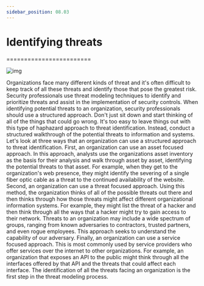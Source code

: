 ```yaml
---
sidebar_position: 08.03
---
```


# Identifying threats
========================

![img](/img/1-8-3-1.png)

Organizations face many different kinds of threat and it's often difficult to keep track of all these threats and identify those that pose the greatest risk. Security professionals use threat modeling techniques to identify and prioritize threats and assist in the implementation of security controls. When identifying potential threats to an organization, security professionals should use a structured approach. Don't just sit down and start thinking of all of the things that could go wrong. It's too easy to leave things out with this type of haphazard approach to threat identification. Instead, conduct a structured walkthrough of the potential threats to information and systems. Let's look at three ways that an organization can use a structured approach to threat identification. First, an organization can use an asset focused approach. In this approach, analysts use the organizations asset inventory as the basis for their analysis and walk through asset by asset, identifying the potential threats to that asset. For example, when they get to the organization's web presence, they might identify the severing of a single fiber optic cable as a threat to the continued availability of the website. Second, an organization can use a threat focused approach. Using this method, the organization thinks of all of the possible threats out there and then thinks through how those threats might affect different organizational information systems. For example, they might list the threat of a hacker and then think through all the ways that a hacker might try to gain access to their network. Threats to an organization may include a wide spectrum of groups, ranging from known adversaries to contractors, trusted partners, and even rogue employees. This approach seeks to understand the capability of our adversary. Finally, an organization can use a service focused approach. This is most commonly used by service providers who offer services over the internet to other organizations. For example, an organization that exposes an API to the public might think through all the interfaces offered by that API and the threats that could affect each interface. The identification of all the threats facing an organization is the first step in the threat modeling process.


